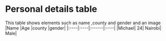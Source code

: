 # Personal details table
This table shows elements such as name ,county and gender and an image
|Name |Age |county |gender|
|:----|:----|:------|:----|
|Michael| 24| Nairobi| Male|